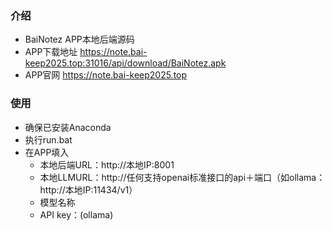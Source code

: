 ### 介绍
- BaiNotez APP本地后端源码
- APP下载地址 https://note.bai-keep2025.top:31016/api/download/BaiNotez.apk
- APP官网 https://note.bai-keep2025.top

### 使用
- 确保已安装Anaconda
- 执行run.bat
- 在APP填入
    - 本地后端URL：http://本地IP:8001
    - 本地LLMURL：http://任何支持openai标准接口的api＋端口（如ollama：http://本地IP:11434/v1）
    - 模型名称
    - API key：(ollama)
